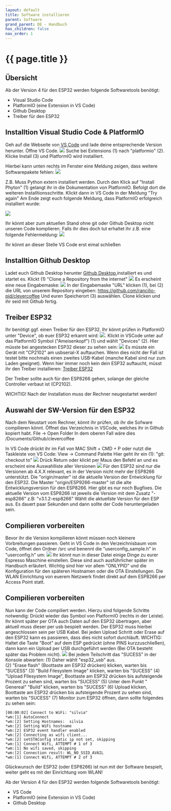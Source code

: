 ```yaml
---
layout: default
title: Software installieren
parent: Software
grand_parent: DE - Handbuch
has_children: false
nav_order: 1
---
```


#   {{ page.title }}
## Übersicht
Ab der Version 4 für den ESP32 werden folgende Softwaretools benötigt:
* Visual Studio Code
* PlatformIO (eine Extension in VS Code)
* Github Desktop
* Treiber für den ESP32


## Installtion Visual Studio Code & PlatformIO

Geh auf die Webseite von [VS Code](https://code.visualstudio.com/download) und lade deine entsprechende Version herunter.
Öffne VS Code.
![](../../img/softwareinstall/swinstall1.png)
Suche bei Extensions (1) nach "platformio" (2). Klicke Install (3) und PlatformIO wird installiert.

Hierbei kann unten rechts im Fenster eine Meldung zeigen, dass weitere Softwarepakete fehlen:
![](../../img/softwareinstall/swinstall2.png)

Z.B. Muss Python extern installiert werden. Durch den Klick auf "Install Phyton" (1) gelangt ihr in die Dokumentation
von PlatformIO. Befolgt dort die weiteren Installtionsschritte. Klickt dann in VS Code in der Meldung "Try again" 
Am Ende zeigt euch folgende Meldung, dass PlatformIO erfolgreich installiert wurde:

![](../../img/softwareinstall/swinstall3.png)

Ihr könnt aber zum aktuellen Stand ohne git oder Github Desktop nicht unseren Code komplieren. Falls ihr dies doch tut erhaltet ihr z.B. eine folgende Fehlermeldung:
![](../../img/softwareinstall/swinstall4.png)

Ihr könnt an dieser Stelle VS Code erst eimal schließen

## Installtion Github Desktop

Ladet euch Github Desktop herunter [Github Desktop](https://desktop.github.com),installiert es und startet es.
Klickt (1) "Clone a Repository from the internet"
![](../../img/softwareinstall/swinstall5.png)
Es erscheint eine neue Eingabemaske:
![](../../img/softwareinstall/swinstall6.png)
In der Eingabemaske "URL" klicken (1), bei (2) die URL von unserem Repository eingeben:
https://github.com/rancilio-pid/clevercoffee
Und euren Speicherort (3) auswählen. Clone klicken und ihr seid mit Github fertig. 

## Treiber ESP32 
Ihr benötigt ggf. einen Treiber für den ESP32. Ihr könnt prüfen in PlatformIO unter "Device", ob euer ESP32 erkannt wird:
![](../../img/softwareinstall/swinstall7.png). 
Klickt in VSCode unter auf das PlatformIO Symbol ("Ameisenkopf") (1) und wählt "Devices" (2). Hier müsste bei angestecken ESP32 dieser zu sehen sein:
![](../../img/softwareinstall/swinstall8.png)
Es müsste ein Gerät mit "CP2102" am usbserial-X auftauchen. Wenn dies nicht der Fall ist testet bitte nochmals einen zweites USB-Kabel (manche Kabel sind nur zum Laden geeignet).
Wenn hier immer noch kein dein ESP32 auftaucht, müsst ihr den Treiber installieren:
[Treiber ESP32](https://www.silabs.com/developers/usb-to-uart-bridge-vcp-drivers)

Der Treiber sollte auch für den ESP8266 gehen, solange der gleiche Controller verbaut ist (CP2102).

WICHTIG! Nach der Installation muss der Rechner neugestartet werden!

## Auswahl der SW-Version für den ESP32
Nach dem Neustart vom Rechner, könnt ihr prüfen, ob ihr die Sofware compilieren könnt.
Öffnet das Verzeichnis in VSCode, welches ihr in Github kopiert habt. File -> Open Folder 
In dem oberen Fall wäre dies /Documents/Github/clevercoffee

In VS Code drückt ihr im Fall von MAC Shift + CMD + P oder nutzt die Taskleiste von VS Code: View -> Command Palette
Hier geht ihr ein (1): "git: checkout to" 
![](../../img/softwareinstall/swinstall9.png) 
Drück Return oder klickt per Maus den Befehl an und es erscheint eine Auswahlliste aller Versionen
![](../../img/softwareinstall/swinstall10.png) 
Für den ESP32 sind nur die Versionen ab 4.X.X relevant, es in der Version nicht mehr der ESP8266 unterstützt. Die "origin/master" ist die aktuelle Version der Entwicklung für den ESP32. 
Die Master "origin/ESP9266-master" ist die alte Entwicklungsversion für den ESP8266. Hier gibt es nur noch Bugfixes. Die aktuelle Version vom ESP8266 ist jeweils die Version mit dem Zusatz "-esp8266" z.B: "v3.1.2-esp8266"
Wählt die aktuellste Version für den ESP aus. Es dauert paar Sekunden und dann sollte der Code heruntergeladen sein.

##  Compilieren vorbereiten
Bevor ihr die Version kompilieren könnt müssen noch kleinere Vorbreitungen passieren. Geht in VS Code in den Verzeichnisbaum vom Code, öffnet den Ordner /src und benennt die "userconfig_sample.h" in "userconfig.h" um:
![](../../img/softwareinstall/swinstall12.ng) 
Ihr könnt nun in dieser Datei einige Dinge zu eurer Espresso Maschine einstellen. Diese sind auch ausführlicher später im Handbuch erläutert. Wichtig sind hier vor allem "ONLYPID" und die Konfiguration für den späteren Hostnamen oder die OTA Einstellungen. Die WLAN Einrichtung von euerem Netzwerk findet direkt auf dem ESP8266 per Access Point statt.
##  Compilieren vorbereiten
Nun kann der Code compiliert werden. Hierzu sind folgende Schritte notwendig:
Drückt wieder das Symbol von PlatformIO (rechts in der Leiste). Ihr könnt später per OTA auch Daten auf den ESP32 übertragen, aber aktuell muss dieser per usb bespielt werden. Der ESP32 muss hierbei angeschlossen sein per USB Kabel.
Bei jeden Upload Schritt oder Erase auf den ESP32 kann es passieren, dass dies nicht sofort durchläuft.
WICHTIG: Haltet die Taste "Boot" auf dem ESP gedrückt (ohne PINS kurzzuschließen), dann kann ein Upload per USB durchgeführt werden (Bei OTA besteht später das Problem nicht).
![](../../img/softwareinstall/swinstall13.ng) 
Bei jedem Teilschritt das "SUCESS" in der Konsole abwarten:
(1) Daher wählt "esp32_usb" aus.  
(2) "Erase flash" (Boottaste am ESP32 drücken) klicken, warten bis "SUCESS"
(3) "Build Filesystem Image" klicken, warten bis "SUCESS"
(4) "Upload FIlesystem Image", Boottaste am ESP32 drücken bis aufsteigende Prozent zu sehen sind, warten bis "SUCESS"
(5) Unter dem Punkt " Genereal" "Build" klicken, warten bis "SUCESS"
(6) Upload klicken, Boottaste am ESP32 drücken bis aufsteigende Prozent zu sehen sind, warten bis "SUCESS"
(7) Monitor zum ESP32 öffnen, dann sollte folgendes zu sehen sein:

```
[00:00:02] Connect to WiFi: "silvia" 
*wm:[1] AutoConnect 
*wm:[2] Setting Hostnames:  silvia
*wm:[2] Setting WiFi hostname 
*wm:[2] ESP32 event handler enabled 
*wm:[2] Connecting as wifi client... 
*wm:[2] setSTAConfig static ip not set, skipping 
*wm:[1] Connect Wifi, ATTEMPT # 1 of 3
*wm:[1] No wifi saved, skipping 
*wm:[2] Connection result: WL_NO_SSID_AVAIL
*wm:[1] Connect Wifi, ATTEMPT # 2 of 3
```
Glückwunsch der ESP32 (oder ESP8266) ist nun mit der Software bespielt, weiter geht es mit der Einrichtung vom WLAN!



Ab der Version 4 für den ESP32 werden folgende Softwaretools benötigt:
* VS Code
* PlatformIO (eine Extension in VS Code)
* Github Desktop

